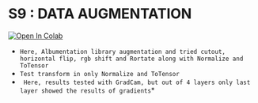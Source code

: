 # S9 : DATA AUGMENTATION
[![Open In Colab](https://colab.research.google.com/assets/colab-badge.svg)](https://colab.research.google.com/drive/1Mx9Qb5UMf1MNKc0o4sg6xt_g3FItjLSl)

* `Here, Albumentation library augmentation and tried cutout, horizontal flip, rgb shift and Rortate along with Normalize and ToTensor`
* `Test transform in only Normalize and ToTensor`
* ` Here, results tested with GradCam, but out of 4 layers only last layer showed the results of gradients`*

